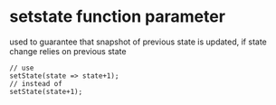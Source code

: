 # setstate function parameter

used to guarantee that snapshot of previous state is updated, if state change relies on previous state

```
// use
setState(state => state+1);
// instead of
setState(state+1);
```
